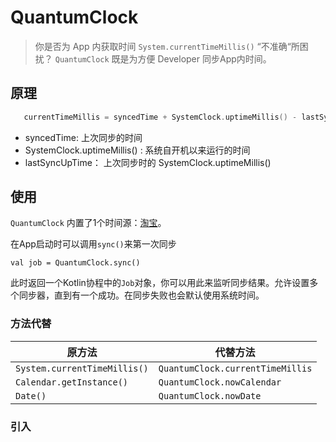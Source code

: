 # QuantumClock

> 你是否为 App 内获取时间 `System.currentTimeMillis()` “不准确“所困扰？ `QuantumClock` 既是为方便 Developer 同步App内时间。

## 原理

```kotlin
   currentTimeMillis = syncedTime + SystemClock.uptimeMillis() - lastSyncUpTime
```

- syncedTime: 上次同步的时间
- SystemClock.uptimeMillis() : 系统自开机以来运行的时间
- lastSyncUpTime： 上次同步时的 SystemClock.uptimeMillis()

## 使用

`QuantumClock` 内置了1个时间源：[淘宝](http://api.m.taobao.com/rest/api3.do?api=mtop.common.getTimestamp)。

在App启动时可以调用`sync()`来第一次同步
```
val job = QuantumClock.sync()
```
此时返回一个Kotlin协程中的`Job`对象，你可以用此来监听同步结果。允许设置多个同步器，直到有一个成功。在同步失败也会默认使用系统时间。

### 方法代替

| 原方法                       | 代替方法                         |
| ---------------------------- | -------------------------------- |
| `System.currentTimeMillis()` | `QuantumClock.currentTimeMillis` |
| `Calendar.getInstance()`     | `QuantumClock.nowCalendar`       |
| `Date()`                     | `QuantumClock.nowDate`           |

### 引入

```groovy



```

